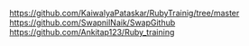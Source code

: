 https://github.com/KaiwalyaPataskar/RubyTrainig/tree/master
https://github.com/SwapnilNaik/SwapGithub
https://github.com/Ankitap123/Ruby_training
